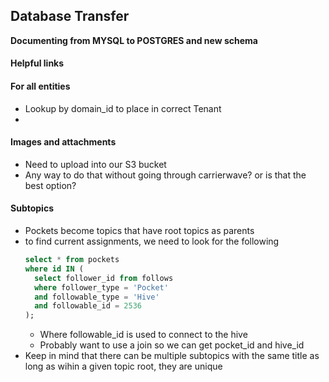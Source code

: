 ## Database Transfer
**Documenting from MYSQL to POSTGRES and new schema**

#### Helpful links

#### For all entities
- Lookup by domain_id to place in correct Tenant
-

#### Images and attachments
- Need to upload into our S3 bucket
- Any way to do that without going through carrierwave? or is that the best option?

#### Subtopics
- Pockets become topics that have root topics as parents
- to find current assignments, we need to look for the following
  ```sql
  select * from pockets
  where id IN (
    select follower_id from follows
    where follower_type = 'Pocket'
    and followable_type = 'Hive'
    and followable_id = 2536
  );
  ```
  + Where followable_id is used to connect to the hive
  + Probably want to use a join so we can get pocket_id and hive_id
- Keep in mind that there can be multiple subtopics with the same title as long as wihin a given topic root, they are unique